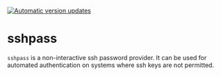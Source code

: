 [![Automatic version updates](https://github.com/ZOSOpenTools/sshpassport/actions/workflows/bump.yml/badge.svg)](https://github.com/ZOSOpenTools/sshpassport/actions/workflows/bump.yml)

# sshpass

`sshpass` is a non-interactive ssh password provider.  It can be used for automated
authentication on systems where ssh keys are not permitted.
